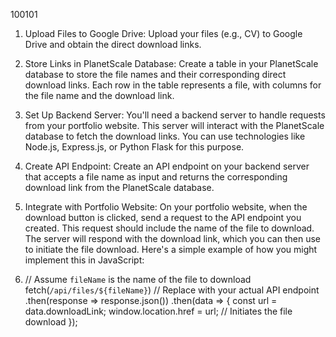100101
1. Upload Files to Google Drive: Upload your files (e.g., CV) to Google Drive and obtain the direct download links.
2. Store Links in PlanetScale Database: Create a table in your PlanetScale database to store the file names and their corresponding direct download links. Each row in the table represents a file, with columns for the file name and the download link.
3. Set Up Backend Server: You'll need a backend server to handle requests from your portfolio website. This server will interact with the PlanetScale database to fetch the download links. You can use technologies like Node.js, Express.js, or Python Flask for this purpose.
4. Create API Endpoint: Create an API endpoint on your backend server that accepts a file name as input and returns the corresponding download link from the PlanetScale database.
5. Integrate with Portfolio Website: On your portfolio website, when the download button is clicked, send a request to the API endpoint you created. This request should include the name of the file to download. The server will respond with the download link, which you can then use to initiate the file download.
Here's a simple example of how you might implement this in JavaScript:

6. // Assume `fileName` is the name of the file to download
fetch(`/api/files/${fileName}`) // Replace with your actual API endpoint
 .then(response => response.json())
 .then(data => {
    const url = data.downloadLink;
    window.location.href = url; // Initiates the file download
 });
